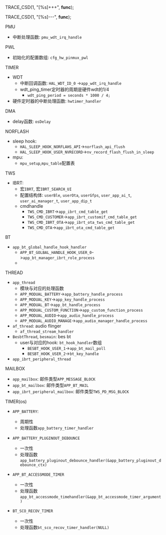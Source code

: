 TRACE_CSD(1, "[%s]+++", __func__);

TRACE_CSD(1, "[%s]---", __func__);

PMU

* 中断处理函数: `pmu_wdt_irq_handle`

PWL

* 初始化的配置数组: `cfg_hw_pinmux_pwl`

TIMER

* WDT
  * 中断回调函数: `HAL_WDT_ID_0` ->`app_wdt_irq_handle`
  * wdt_ping_timer定时器的周期是硬件wdt的1/4
    * `wdt_ping_period = seconds * 1000 / 4;`
* 硬件定时器的中断处理函数: `hwtimer_handler`

DMA

* delay函数: `osDelay`

NORFLASH

* sleep hook: 
  * `HAL_SLEEP_HOOK_NORFLAHS_API`->`norflash_api_flush`
  * `HAL_SLEEP_HOOK_USER_NVRECORD`->`nv_record_flash_flush_in_sleep`
* mpu: 
  * `mpu_setup`,`mpu_table`配置表

TWS

* IBRT:
  * 宏`IBRT`,  宏`IBRT_SEARCH_UI`
  * 配置结构体: `userBle`, `userOta`, `userGfps`, `user_app_ai_t`, `user_ai_manager_t`, `user_app_dip_t`
  * cmdhandle
    * `TWS_CMD_IBRT`->`app_ibrt_cmd_table_get`
    * `TWS_CMD_CUSTOMER`->`app_ibrt_customif_cmd_table_get`
    * `TWS_CMD_IBRT_OTA`->`app_ibrt_ota_tws_cmd_table_get`
    * `TWS_CMD_OTA`->`app_ibrt_ota_cmd_table_get`

BT

* `app_bt_global_handle_hook_handler`
  * `APP_BT_GOLBAL_HANDLE_HOOK_USER_0`->`app_bt_manager_ibrt_role_process`
  * 

THREAD

* `app_thread`
  * 模块与对应的处理函数	
  * `APP_MODUAL_BATTERY`->`app_battery_handle_process`
  * `APP_MODUAL_KEY`->`app_key_handle_process`
  * `APP_MODUAL_BT`->`app_bt_handle_process`
  * `APP_MODUAL_CUSTOM_FUNCTION`->`app_custom_function_process`
  * `APP_MODUAL_AUDIO`->`app_audio_handle_process`
  * `APP_MODUAL_AUDIO_MANAGE`->`app_audio_manager_handle_process`
* `af_thread`: audio flinger
  * `af_thread_stream_handler`
* `BesbtThread`, `besmain`: bes bt
  * user与对应的hook: `bt_hook_handler`数组
    * `BESBT_HOOK_USER_1`->`app_bt_mail_poll`
    * `BESBT_HOOK_USER_2`->`bt_key_handle`
* `app_ibrt_peripheral_thread`

MAILBOX

* `app_mailbox`: 邮件类型`APP_MESSAGE_BLOCK`
* `app_bt_mailbox`: 邮件类型`APP_BT_MAIL`
* `app_ibrt_peripheral_mailbox`: 邮件类型`TWS_PD_MSG_BLOCK`

TIMER(os)

* `APP_BATTERY`:

  * 周期性
  * 处理函数`app_battery_timer_handler`

* `APP_BATTERY_PLUGINOUT_DEBOUNCE`

  * 一次性
  * 处理函数`app_battery_pluginout_debounce_handler(&app_battery_pluginout_debounce_ctx)`


* `APP_BT_ACCESSMODE_TIMER`
  * 一次性
  * 处理函数`app_bt_accessmode_timehandler(&app_bt_accessmode_timer_argument)`

* `BT_SCO_RECOV_TIMER`
  * 一次性
  * 处理函数`bt_sco_recov_timer_handler(NULL)`